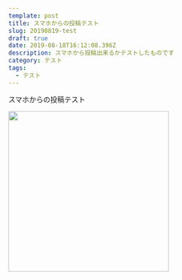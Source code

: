 ```yaml
---
template: post
title: スマホからの投稿テスト
slug: 20190819-test
draft: true
date: 2019-08-18T16:12:08.396Z
description: スマホから投稿出来るかテストしたものです
category: テスト
tags:
  - テスト
---
```

スマホからの投稿テスト

<img src="/media/00100lportrait_00100_burst20190818160303913_cover.jpg" width="320">
